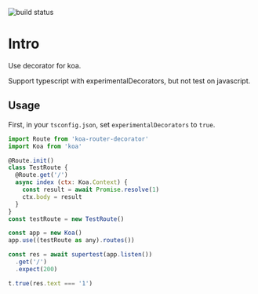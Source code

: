 ![build status](https://travis-ci.org/Lxxyx/koa-router-decorator.svg?branch=master)

# Intro
Use decorator for koa.

Support typescript with experimentalDecorators, but not test on javascript.

## Usage

First, in your `tsconfig.json`, set `experimentalDecorators` to `true`.

```js
import Route from 'koa-router-decorator'
import Koa from 'koa'

@Route.init()
class TestRoute {
  @Route.get('/')
  async index (ctx: Koa.Context) {
    const result = await Promise.resolve(1)
    ctx.body = result
  }
}
const testRoute = new TestRoute()

const app = new Koa()
app.use((testRoute as any).routes())

const res = await supertest(app.listen())
  .get('/')
  .expect(200)

t.true(res.text === '1')

```
